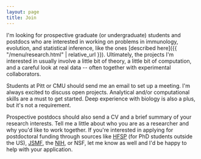 ```yaml
---
layout: page
title: Join
---
```


I'm looking for prospective graduate (or undergraduate) students and postdocs who are interested in working on problems in immunology, evolution, and statistical inference, like the ones [described here]({{ "/menu/research.html" | relative_url }}). Ultimately, the projects I'm interested in usually involve a little bit of theory, a little bit of computation, and a careful look at real data -- often together with experimental collaborators.

Students at Pitt or CMU should send me an email to set up a meeting. I'm always excited to discuss open projects. Analytical and/or computational skills are a must to get started. Deep experience with biology is also a plus, but it's not a requirement.

Prospective postdocs should also send a CV and a brief summary of your research interests. Tell me a little about who you are as a researcher and why you'd like to work together. If you're interested in applying for postdoctoral funding through sources like [HFSP](http://www.hfsp.org/funding/postdoctoral-fellowships) (for PhD students outside the US), [JSMF](https://www.jsmf.org/apply/fellowship/), the [NIH](https://researchtraining.nih.gov/programs/fellowships), or NSF, let me know as well and I'd be happy to help with your application.

